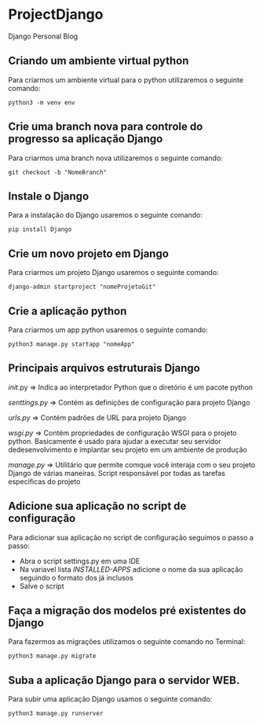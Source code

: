 # ProjectDjango
Django Personal Blog

## Criando um ambiente virtual python

Para criarmos um ambiente virtual para o python utilizaremos o seguinte comando:

	python3 -m venv env

## Crie uma branch nova para controle do progresso sa aplicação Django

Para criarmos uma branch nova utilizaremos o seguinte comando:

	git checkout -b "NomeBranch"

## Instale o Django

Para a instalação do Django usaremos o seguinte comando:
	
	pip install Django

## Crie um novo projeto em Django

Para criarmos um projeto Django usaremos o seguinte comando:

	django-admin startproject "nomeProjetoGit"

## Crie a aplicação python

Para criarmos um app python usaremos o seguinte comando:

	python3 manage.py startapp "nomeApp"

## Principais arquivos estruturais Django

_init_.py => Indica ao interpretador Python que o diretório é um pacote python

_senttings.py_ => Contém as definições de configuração para projeto Django

_urls.py_ => Contém padrões de URL para projeto Django

_wsgi.py_ => Contém propriedades de configuração WSGI para o projeto python. Basicamente é usado para ajudar a executar seu servidor dedesenvolvimento e implantar seu projeto em um ambiente de produção

_manage.py_ => Utilitário que permite comque você interaja com o seu projeto Django de várias maneiras. Script responsável por todas as tarefas especificas do projeto

 
## Adicione sua aplicação no script de configuração

Para adicionar sua aplicação no script de configuração seguimos o passo a passo:

* Abra o script settings.py em uma IDE
* Na variavel lista _INSTALLED-APPS_ adicione o nome da sua aplicação seguindo o formato dos já inclusos
* Salve o script

## Faça a migração dos modelos pré existentes do Django

Para fazermos as migrações utilizamos o seguinte comando no Terminal:

	python3 manage.py migrate

## Suba a aplicação Django para o servidor WEB.

Para subir uma aplicação Django usamos o seguinte comando:

	python3 manage.py runserver
